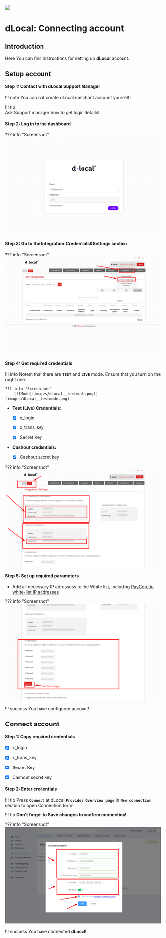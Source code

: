 <img src="https://static.openfintech.io/payment_providers/dlocal/logo.png?w=400" width="400px">

# dLocal: Connecting account

## Introduction

Here You can find  instructions for setting up **dLocal**  account.

## Setup account

#### Step 1: Contact with dLocal Support Manager

!!! note
    You can not create dLocal merchant account yourself! 
    
!!! tip    
    Ask Support manager how to get login details!


#### Step 2: Log in to the dashboard
??? info "Screenshot"
    [![Log in](images/dLocal__login.png)](images/dLocal__login.png)
#### Step 3: Go to the Integration:Credentials&Settings section

??? info "Screenshot"
    [![Settings](images/dLocal__settings.png)](images/dLocal__settings.png)

#### Step 4: Get required credentials

!!! info
    Notem that  there are  **```TEST```** and **```LIVE```** mode.
    Ensure that you turn on the rught one.
    
    ??? info "Screenshot"
        [![Mode](images/dLocal__testmode.png)](images/dLocal__testmode.png)


- **Test (Live) Credentials**:

    - [x] x_login

    - [x] x_trans_key

    - [x] Secret Key


- **Cashout credentials:**

    - [x] Cashout secret key

??? info "Screenshot"
    [![Cashout ](images/dLocal__cred.png)](images/dLocal__cred.png)

#### Step 5: Set up required parameters

- Add all necessary IP adressess to the White list, including  [PayСore.io white-list IP addresses](/ips/#white-list-ip-addresses)
    
??? info "Screenshot"
    [![IPs](images/dLocal__ips.png)](images/dLocal__ips.png)

!!! success
    You have configured account!




## Connect account

#### Step 1: Copy required credentials
- [x] x_login

- [x] x_trans_key

- [x] Secret Key

- [x] Cashout secret key

#### Step 2: Enter credentials




!!! tip
    Press **```Connect```** at dLocal **```Provider Overview page```** in **```New connection```** section to open Connection form!


!!! tip
    **Don't forget to Save changes to confirm connection!**

??? info "Screenshot"
    [![Connect](images/dLocal-step_connect.png)](images/dLocal-step_connect.png)


!!! success
    You have connected **dLocal**!